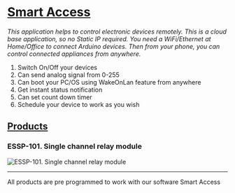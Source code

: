 # [Smart Access](http://sa.erratums.com)
_This application helps to control electronic devices remotely. This is a cloud base application, so no Static IP required. You need a WiFi/Ethernet at Home/Office to connect Arduino devices. Then from your phone, you can control connected appliances from anywhere._

1. Switch On/Off your devices
2. Can send analog signal from 0-255
3. Can boot your PC/OS using WakeOnLan feature from anywhere
4. Get instant status notification
5. Can set count down timer 
6. Schedule your device to work as you wish

## [Products](https://erratums.com/products.html)
### ESSP-101. Single channel relay module
![ESSP-101. Single channel relay module](http://erratums.com/images/ESSP-01.jpg)

***

All products are pre programmed to work with our software Smart Access

